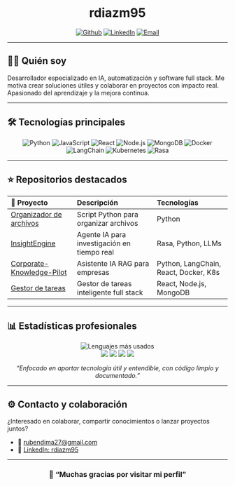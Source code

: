 <div align="center">
  
#  rdiazm95

[![Github](https://img.shields.io/badge/GitHub-rdiazm95-black?style=flat-square&logo=github)](https://github.com/rdiazm95)
[![LinkedIn](https://img.shields.io/badge/LinkedIn-rdiazm95-blue?style=flat-square&logo=linkedin)](https://www.linkedin.com/in/rdiazm95/)
[![Email](https://img.shields.io/badge/Contacto-email-green?style=flat-square&logo=gmail)](mailto:rubendima27@gmail.com)

</div>

---

## 👨‍💻 Quién soy

Desarrollador especializado en IA, automatización y software full stack. Me motiva crear soluciones útiles y colaborar en proyectos con impacto real. Apasionado del aprendizaje y la mejora continua.

---

## 🛠️ Tecnologías principales

<div align="center">

![Python](https://img.shields.io/badge/Python-3776AB?style=flat-square&logo=python&logoColor=white)
![JavaScript](https://img.shields.io/badge/JavaScript-F7DF1E?style=flat-square&logo=javascript&logoColor=black)
![React](https://img.shields.io/badge/React-20232A?style=flat-square&logo=react&logoColor=61DAFB)
![Node.js](https://img.shields.io/badge/Node.js-339933?style=flat-square&logo=nodedotjs&logoColor=white)
![MongoDB](https://img.shields.io/badge/MongoDB-4EA94B?style=flat-square&logo=mongodb&logoColor=white)
![Docker](https://img.shields.io/badge/Docker-2496ED?style=flat-square&logo=docker&logoColor=white)
![LangChain](https://img.shields.io/badge/LangChain-00A4CC?style=flat-square)
![Kubernetes](https://img.shields.io/badge/Kubernetes-326CE5?style=flat-square&logo=kubernetes&logoColor=white)
![Rasa](https://img.shields.io/badge/Rasa-5B2C9F?style=flat-square)

</div>

---

## ⭐ Repositorios destacados

| 🚀 Proyecto    | Descripción                                    | Tecnologías                               |
|:--------------|:-----------------------------------------------|:------------------------------------------|
| [Organizador de archivos](https://github.com/rdiazm95/organizador-archivos) | Script Python para organizar archivos     | Python                                   |
| [InsightEngine](https://github.com/rdiazm95/InsightEngine)      | Agente IA para investigación en tiempo real| Rasa, Python, LLMs                       |
| [Corporate-Knowledge-Pilot](https://github.com/rdiazm95/Corporate-Knowledge-Pilot) | Asistente IA RAG para empresas            | Python, LangChain, React, Docker, K8s     |
| [Gestor de tareas](https://github.com/rdiazm95/Gestor-de-tareas)| Gestor de tareas inteligente full stack    | React, Node.js, MongoDB                   |

---

## 📊 Estadísticas profesionales

<div align="center">

<img src="https://github-readme-stats.vercel.app/api/top-langs/?username=rdiazm95&layout=compact&theme=nord" alt="Lenguajes más usados" />

<br>

<img src="https://img.shields.io/badge/%F0%9F%93%9A%20Proyectos%20publicados-4-blue?style=for-the-badge" />
<img src="https://img.shields.io/badge/PYTHON,%20REACT,%20NODE-Stacks%20usados-green?style=for-the-badge" />
<img src="https://img.shields.io/badge/%E2%9C%94%EF%B8%8F%20Orientado%20a%20calidad-Pruebas%20y%20documentación%20cuidadas-blue?style=for-the-badge" />
<img src="https://img.shields.io/badge/%F0%9F%A4%9D%20Colaborativo-Listo%20para%20trabajar%20en%20equipo-orange?style=for-the-badge" />

<br>

<i>“Enfocado en aportar tecnología útil y entendible, con código limpio y documentado.”</i>

</div>

---

## ⚙️ Contacto y colaboración

¿Interesado en colaborar, compartir conocimientos o lanzar proyectos juntos?
- 💌 [rubendima27@gmail.com](mailto:rubendima27@gmail.com)
- 💼 [LinkedIn: rdiazm95](https://www.linkedin.com/in/rdiazm95/)

---

<div align="center">

### 🚀 “Muchas gracias por visitar mi perfil”

</div>
